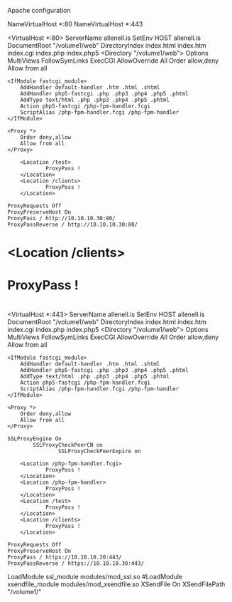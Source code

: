 Apache configuration

NameVirtualHost *:80
NameVirtualHost *:443

<VirtualHost *:80>
    ServerName allenell.is
    SetEnv HOST allenell.is
    DocumentRoot "/volume1/web"
    <IfModule dir_module>
        DirectoryIndex  index.html index.htm index.cgi index.php index.php5
    </IfModule>
    <Directory "/volume1/web">
        Options MultiViews FollowSymLinks ExecCGI
        AllowOverride All
        Order allow,deny
        Allow from all
    </Directory>

    <IfModule fastcgi_module>
        AddHandler default-handler .htm .html .shtml
        AddHandler php5-fastcgi .php .php3 .php4 .php5 .phtml
        AddType text/html .php .php3 .php4 .php5 .phtml
        Action php5-fastcgi /php-fpm-handler.fcgi
        ScriptAlias /php-fpm-handler.fcgi /php-fpm-handler
    </IfModule>

    <Proxy *>
        Order deny,allow
        Allow from all
    </Proxy>

        <Location /test>
                ProxyPass !
        </Location>
        <Location /clients>
                ProxyPass !
        </Location>

    ProxyRequests Off
    ProxyPreserveHost On
    ProxyPass / http://10.10.10.30:80/
    ProxyPassReverse / http://10.10.10.30:80/

#       <Location /clients>
#               ProxyPass !
#       </Location>

</VirtualHost>

<VirtualHost *:443>
    ServerName allenell.is
    SetEnv HOST allenell.is
    DocumentRoot "/volume1/web"
    <IfModule dir_module>
        DirectoryIndex  index.html index.htm index.cgi index.php index.php5
    </IfModule>
    <Directory "/volume1/web">
        Options MultiViews FollowSymLinks ExecCGI
        AllowOverride All
        Order allow,deny
        Allow from all
    </Directory>

    <IfModule fastcgi_module>
        AddHandler default-handler .htm .html .shtml
        AddHandler php5-fastcgi .php .php3 .php4 .php5 .phtml
        AddType text/html .php .php3 .php4 .php5 .phtml
        Action php5-fastcgi /php-fpm-handler.fcgi
        ScriptAlias /php-fpm-handler.fcgi /php-fpm-handler
    </IfModule>

    <Proxy *>
        Order deny,allow
        Allow from all
    </Proxy>

    SSLProxyEngine On
            SSLProxyCheckPeerCN on
                    SSLProxyCheckPeerExpire on

        <Location /php-fpm-handler.fcgi>
                ProxyPass !
        </Location>
        <Location /php-fpm-handler>
                ProxyPass !
        </Location>
        <Location /test>
                ProxyPass !
        </Location>
        <Location /clients>
                ProxyPass !
        </Location>

    ProxyRequests Off
    ProxyPreserveHost On
    ProxyPass / https://10.10.10.30:443/
    ProxyPassReverse / https://10.10.10.30:443/


</VirtualHost>

LoadModule ssl_module modules/mod_ssl.so
#LoadModule xsendfile_module modules/mod_xsendfile.so
XSendFile On
XSendFilePath "/volume1/"

